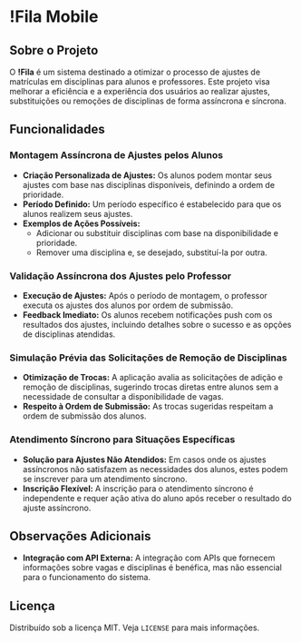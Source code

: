# !Fila Mobile
## Sobre o Projeto

O **!Fila** é um sistema destinado a otimizar o processo de ajustes de matrículas em disciplinas para alunos e professores. Este projeto visa melhorar a eficiência e a experiência dos usuários ao realizar ajustes, substituições ou remoções de disciplinas de forma assíncrona e síncrona.

## Funcionalidades

### Montagem Assíncrona de Ajustes pelos Alunos
- **Criação Personalizada de Ajustes:** Os alunos podem montar seus ajustes com base nas disciplinas disponíveis, definindo a ordem de prioridade.
- **Período Definido:** Um período específico é estabelecido para que os alunos realizem seus ajustes.
- **Exemplos de Ações Possíveis:**
  - Adicionar ou substituir disciplinas com base na disponibilidade e prioridade.
  - Remover uma disciplina e, se desejado, substituí-la por outra.

### Validação Assíncrona dos Ajustes pelo Professor
- **Execução de Ajustes:** Após o período de montagem, o professor executa os ajustes dos alunos por ordem de submissão.
- **Feedback Imediato:** Os alunos recebem notificações push com os resultados dos ajustes, incluindo detalhes sobre o sucesso e as opções de disciplinas atendidas.

### Simulação Prévia das Solicitações de Remoção de Disciplinas
- **Otimização de Trocas:** A aplicação avalia as solicitações de adição e remoção de disciplinas, sugerindo trocas diretas entre alunos sem a necessidade de consultar a disponibilidade de vagas.
- **Respeito à Ordem de Submissão:** As trocas sugeridas respeitam a ordem de submissão dos alunos.

### Atendimento Síncrono para Situações Específicas
- **Solução para Ajustes Não Atendidos:** Em casos onde os ajustes assíncronos não satisfazem as necessidades dos alunos, estes podem se inscrever para um atendimento síncrono.
- **Inscrição Flexível:** A inscrição para o atendimento síncrono é independente e requer ação ativa do aluno após receber o resultado do ajuste assíncrono.

## Observações Adicionais
- **Integração com API Externa:** A integração com APIs que fornecem informações sobre vagas e disciplinas é benéfica, mas não essencial para o funcionamento do sistema.

## Licença
Distribuído sob a licença MIT. Veja `LICENSE` para mais informações.
